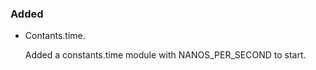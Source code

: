 <!--
A new scriv changelog fragment.

Uncomment the section that is right (remove the HTML comment wrapper).

pull request link [#1](https://github.com/DonalChilde/snippets/pull/1)
issue link [#1](https://github.com/DonalChilde/snippets/issues/1)
-->

<!--

### Removed

- A bullet item for the Removed category.

    - Pull requests
        - [#0](https://github.com/DonalChilde/snippets/pull/0)

    - closes
        - [#0](https://github.com/DonalChilde/snippets/issues/0)

-->

### Added

- Contants.time.

  Added a constants.time module with NANOS_PER_SECOND to start.

<!--

### Changed

- A bullet item for the Changed category.

    - Pull requests
        - [#0](https://github.com/DonalChilde/snippets/pull/0)

    - closes
        - [#0](https://github.com/DonalChilde/snippets/issues/0)

-->
<!--

### Deprecated

- A bullet item for the Deprecated category.

    - Pull requests
        - [#0](https://github.com/DonalChilde/snippets/pull/0)

    - closes
        - [#0](https://github.com/DonalChilde/snippets/issues/0)

-->
<!--

### Fixed

- A bullet item for the Fixed category.

    - Pull requests
        - [#0](https://github.com/DonalChilde/snippets/pull/0)

    - closes
        - [#0](https://github.com/DonalChilde/snippets/issues/0)

-->
<!--

### Security

- A bullet item for the Security category.

    - Pull requests
        - [#0](https://github.com/DonalChilde/snippets/pull/0)

    - closes
        - [#0](https://github.com/DonalChilde/snippets/issues/0)

-->
